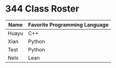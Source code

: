 # 344 Class Roster

| Name      | Favorite Programming Language |
|-----------|-------------------------------|
| Huayu     | C++                           |
| Xian      | Python                        |
| Test      | Python                        |
| Nels      | Lean                          | 


